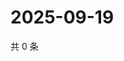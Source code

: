 # 2025-09-19

共 0 条

<!-- BEGIN ZHIHUVIDEO -->
<!-- 最后更新时间 Fri Sep 19 2025 14:16:46 GMT+0800 (China Standard Time) -->

<!-- END ZHIHUVIDEO -->
